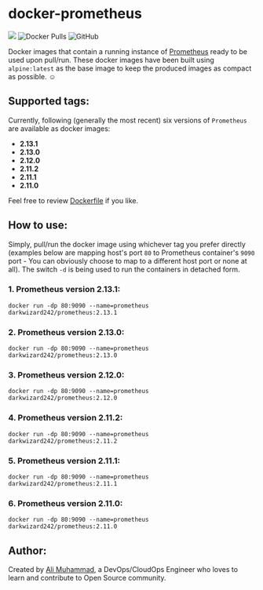 # docker-prometheus

[![](https://github.com/darkwizard242/docker-prometheus/workflows/docker-automated-build/badge.svg)](https://github.com/darkwizard242/docker-prometheus/actions) ![Docker Pulls](https://img.shields.io/docker/pulls/darkwizard242/prometheus?color=yellow) ![GitHub](https://img.shields.io/github/license/darkwizard242/docker-prometheus)

Docker images that contain a running instance of [Prometheus](https://prometheus.io/) ready to be used upon pull/run. These docker images have been built using `alpine:latest` as the base image to keep the produced images as compact as possible. :relaxed:

## Supported tags:

Currently, following (generally the most recent) six versions of `Prometheus` are available as docker images:

- **2.13.1**
- **2.13.0**
- **2.12.0**
- **2.11.2**
- **2.11.1**
- **2.11.0**

Feel free to review [Dockerfile](https://github.com/darkwizard242/docker-prometheus/blob/master/Dockerfile) if you like.

## How to use:

Simply, pull/run the docker image using whichever tag you prefer directly (examples below are mapping host's port `80` to Prometheus container's `9090` port - You can obviously choose to map to a different host port or none at all). The switch `-d` is being used to run the containers in detached form.

### 1\. Prometheus version 2.13.1:

```shell
docker run -dp 80:9090 --name=prometheus darkwizard242/prometheus:2.13.1
```

### 2\. Prometheus version 2.13.0:

```shell
docker run -dp 80:9090 --name=prometheus darkwizard242/prometheus:2.13.0
```

### 3\. Prometheus version 2.12.0:

```shell
docker run -dp 80:9090 --name=prometheus darkwizard242/prometheus:2.12.0
```

### 4\. Prometheus version 2.11.2:

```shell
docker run -dp 80:9090 --name=prometheus darkwizard242/prometheus:2.11.2
```

### 5\. Prometheus version 2.11.1:

```shell
docker run -dp 80:9090 --name=prometheus darkwizard242/prometheus:2.11.1
```

### 6\. Prometheus version 2.11.0:

```shell
docker run -dp 80:9090 --name=prometheus darkwizard242/prometheus:2.11.0
```

## Author:

Created by [Ali Muhammad](https://www.linkedin.com/in/ali-muhammad-759791130/), a DevOps/CloudOps Engineer who loves to learn and contribute to Open Source community.
